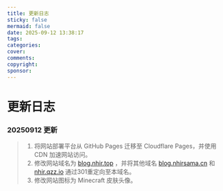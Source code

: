 ```yaml
---
title: 更新日志
sticky: false
mermaid: false
date: 2025-09-12 13:38:17
tags:
categories:
cover:
comments:
copyright:
sponsor:
---
```


# 更新日志
### 20250912 更新
>1. 将网站部署平台从 GitHub Pages 迁移至 Cloudflare Pages，并使用 CDN 加速网站访问。
>2. 修改网站域名为 [blog.nhir.top](https://blog.nhir.top) ，并将其他域名 [blog.nhirsama.cn](https://blog.nhirsama.cn) 和 [nhir.qzz.io](https://nhir.qzz.io) 通过301重定向至本域名。
>3. 修改网站图标为 Minecraft 皮肤头像。